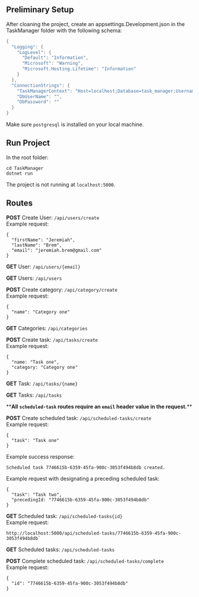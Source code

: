 ## Preliminary Setup

After cloaning the project, create an appsettings.Development.json in the TaskManager folder with the following schema:
```c#
{
  "Logging": {
    "LogLevel": {
      "Default": "Information",
      "Microsoft": "Warning",
      "Microsoft.Hosting.Lifetime": "Information"
    }
  },
  "ConnectionStrings": {
    "TaskManagerContext": "Host=localhost;Database=task_manager;Username=YOUR_USERNAME;Password=YOUR_PASSWORD",
    "DbUserName": "",
    "DbPassword": ""
  }
}
```

Make sure `postgresql` is installed on your local machine.
## Run Project

In the root folder:
```
cd TaskManager
dotnet run
```
The project is not running at `localhost:5000`.
## Routes
**POST** Create User: `/api/users/create`    
Example request:
```
{
  "firstName": "Jeremiah",
  "lastName": "Brem",
  "email": "jeremiah.brem@gmail.com"
}
```

**GET** User: `/api/users/{email}`    

**GET** Users: `/api/users`   

**POST** Create category: `/api/category/create`   
Example request:
```
{
  "name": "Category one"
}
```

**GET** Categories: `/api/categories`   

**POST** Create task: `/api/tasks/create`   
Example request:
```
{
  "name: "Task one",
  "category: "Category one"
}
```

**GET** Task: `/api/tasks/{name}`    

**GET** Tasks: `/api/tasks`   

\*\***All `scheduled-task` routes require an `email` header value in the request.**\*\*

**POST** Create scheduled task: `/api/scheduled-tasks/create`   
Example request:
```
{
  "task": "Task one"
}
```
Example success response:
```
Scheduled task 7746615b-6359-45fa-900c-3053f494b8db created.
```
Example request with designating a preceding scheduled task:
```
{
  "task": "Task two",
  "precedingId: "7746615b-6359-45fa-900c-3053f494b8db"
}
```

**GET** Scheduled task: `/api/scheduled-tasks{id}`   
Example request:
```
http://localhost:5000/api/scheduled-tasks/7746615b-6359-45fa-900c-3053f494b8db`
```

**GET** Scheduled tasks: `/api/scheduled-tasks`    

**POST** Complete scheduled task: `/api/scheduled-tasks/complete`    
Example request:
```
{
  "id": "7746615b-6359-45fa-900c-3053f494b8db"
}
```
